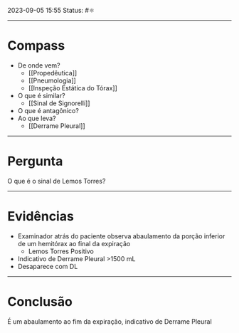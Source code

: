 2023-09-05 15:55
Status: #⚛ 

---
# Compass
- De onde vem?
	- [[Propedêutica]]
	- [[Pneumologia]]
	- [[Inspeção Estática do Tórax]]
- O que é similar?
	- [[Sinal de Signorelli]]
- O que é antagônico?
- Ao que leva?
	- [[Derrame Pleural]]

----
# Pergunta
O que é o sinal de Lemos Torres?

---- 
# Evidências
- Examinador atrás do paciente observa abaulamento da porção inferior de um hemitórax ao final da expiração
	- Lemos Torres Positivo
- Indicativo de Derrame Pleural >1500 mL
- Desaparece com DL
----  
# Conclusão
É um abaulamento ao fim da expiração, indicativo de Derrame Pleural
